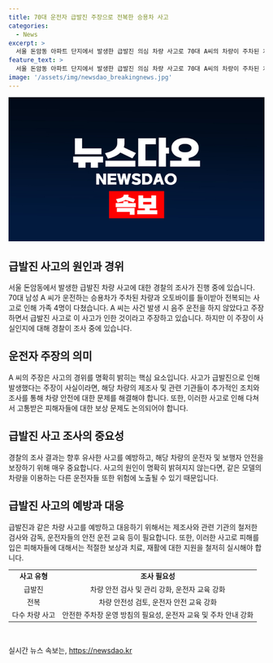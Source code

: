 ```yaml
---
title: 70대 운전자 급발진 주장으로 전복한 승용차 사고
categories:
  - News
excerpt: >
  서울 돈암동 아파트 단지에서 발생한 급발진 의심 차량 사고로 70대 A씨의 차량이 주차된 차량과 오토바이를 들이받아 전복됐습니다. 가족 4명이 다쳤으며, 경찰은 음주 운전은 아니었으나 급발진 주장에 대한 사실 확인 중입니다.
feature_text: >
  서울 돈암동 아파트 단지에서 발생한 급발진 의심 차량 사고로 70대 A씨의 차량이 주차된 차량과 오토바이를 들이받아 전복됐습니다. 가족 4명이 다쳤으며, 경찰은 음주 운전은 아니었으나 급발진 주장에 대한 사실 확인 중입니다.
image: '/assets/img/newsdao_breakingnews.jpg'
---
```


<p><img src="/assets/img/newsdao_breakingnews.jpg" alt="bookingtag 속보" /></p>

<h2 data-ke-size="size26">급발진 사고의 원인과 경위</h2>

<p data-ke-size="size16">서울 돈암동에서 발생한 급발진 차량 사고에 대한 경찰의 조사가 진행 중에 있습니다. 70대 남성 A 씨가 운전하는 승용차가 주차된 차량과 오토바이를 들이받아 전복되는 사고로 인해 가족 4명이 다쳤습니다. A 씨는 사건 발생 시 음주 운전을 하지 않았다고 주장하면서 급발진 사고로 이 사고가 인한 것이라고 주장하고 있습니다. 하지만 이 주장이 사실인지에 대해 경찰이 조사 중에 있습니다.</p>

<h2 data-ke-size="size26">운전자 주장의 의미</h2>

<p data-ke-size="size16">A 씨의 주장은 사고의 경위를 명확히 밝히는 핵심 요소입니다. 사고가 급발진으로 인해 발생했다는 주장이 사실이라면, 해당 차량의 제조사 및 관련 기관들이 추가적인 조치와 조사를 통해 차량 안전에 대한 문제를 해결해야 합니다. 또한, 이러한 사고로 인해 다쳐서 고통받은 피해자들에 대한 보상 문제도 논의되어야 합니다.</p>

<h2 data-ke-size="size26">급발진 사고 조사의 중요성</h2>

<p data-ke-size="size16">경찰의 조사 결과는 향후 유사한 사고를 예방하고, 해당 차량의 운전자 및 보행자 안전을 보장하기 위해 매우 중요합니다. 사고의 원인이 명확히 밝혀지지 않는다면, 같은 모델의 차량을 이용하는 다른 운전자들 또한 위험에 노출될 수 있기 때문입니다.</p>

<h2 data-ke-size="size26">급발진 사고의 예방과 대응</h2>

<p data-ke-size="size16">급발진과 같은 차량 사고를 예방하고 대응하기 위해서는 제조사와 관련 기관의 철저한 검사와 감독, 운전자들의 안전 운전 교육 등이 필요합니다. 또한, 이러한 사고로 피해를 입은 피해자들에 대해서는 적절한 보상과 치료, 재활에 대한 지원을 철저히 실시해야 합니다.</p>

<table>
<tbody>
<tr>
<td style="text-align: center; height: 17px;"><b>사고 유형</b></td>
<td style="text-align: center; height: 17px;"><b>조사 필요성</b></td>
</tr>
<tr>
<td style="text-align: center; height: 17px;">급발진</td>
<td style="text-align: center; height: 17px;">차량 안전 검사 및 관리 강화, 운전자 교육 강화</td>
</tr>
<tr>
<td style="text-align: center; height: 17px;">전복</td>
<td style="text-align: center; height: 17px;">차량 안전성 검토, 운전자 안전 교육 강화</td>
</tr>
<tr>
<td style="text-align: center; height: 17px;">다수 차량 사고</td>
<td style="text-align: center; height: 17px;">안전한 주차장 운영 방침의 필요성, 운전자 교육 및 주차 안내 강화</td>
</tr>
</tbody>
</table>

<p data-ke-size="size16">&nbsp;</p>
실시간 뉴스 속보는, <a href="https://newsdao.kr" rel="dofollow">https://newsdao.kr</a>


